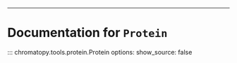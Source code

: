 ---


# Documentation for `Protein`

::: chromatopy.tools.protein.Protein
    options:
      show_source: false